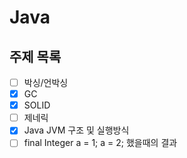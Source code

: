 # Java

## 주제 목록

- [ ] 박싱/언박싱
- [x] GC
- [x] SOLID
- [ ] 제네릭
- [x] Java JVM 구조 및 실행방식
- [ ] final Integer a = 1; a = 2; 했을때의 결과
